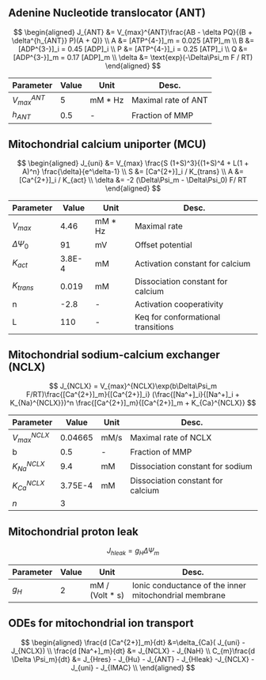 ## Adenine Nucleotide translocator (ANT)

$$
\begin{aligned}
J_{ANT} &= V_{max}^{ANT}\frac{AB - \delta PQ}{(B + \delta^{h_{ANT}} P)(A + Q)}  \\
A &= [ATP^{4-}]_m = 0.025 [ATP]_m  \\
B &= [ADP^{3-}]_i = 0.45 [ADP]_i \\
P &= [ATP^{4-}]_i = 0.25 [ATP]_i \\
Q &= [ADP^{3-}]_m = 0.17 [ADP]_m \\
\delta &= \text{exp}(-\Delta\Psi_m F / RT)
\end{aligned}
$$


| Parameter | Value | Unit    | Desc.            |
| --------- | ----- | ------- | ---------------- |
| $V_{max}^{ANT}$ | 5  | mM * Hz | Maximal rate of ANT |
| $h_{ANT}$       | 0.5   | -       | Fraction of MMP |

## Mitochondrial calcium uniporter (MCU)

$$
\begin{aligned}
J_{uni} &= V_{max} \frac{S (1+S)^3}{(1+S)^4 + L(1 + A)^n} \frac{\delta}{e^\delta-1}  \\
S &= [Ca^{2+}]_i / K_{trans}  \\
A &= [Ca^{2+}]_i / K_{act}    \\
\delta &= -2 (\Delta\Psi_m - \Delta\Psi_0) F/ RT
\end{aligned}
$$

| Parameter      | Value  | Unit    | Desc.                              |
| -------------- | ------ | ------- | ---------------------------------- |
| $V_{max}$      | 4.46   | mM * Hz | Maximal rate                       |
| $\Delta\Psi_0$ | 91     | mV      | Offset potential                   |
| $K_{act}$      | 3.8E-4 | mM      | Activation constant for calcium    |
| $K_{trans}$    | 0.019  | mM      | Dissociation constant for calcium  |
| n              | -2.8   | -       | Activation cooperativity           |
| L              | 110    | -       | Keq for conformational transitions |

## Mitochondrial sodium-calcium exchanger (NCLX)

$$
J_{NCLX} = V_{max}^{NCLX}\exp(b\Delta\Psi_m F/RT)\frac{[Ca^{2+}]_m}{[Ca^{2+}]_i} (\frac{[Na^+]_i}{[Na^+]_i + K_{Na}^{NCLX}})^n \frac{[Ca^{2+}]_m}{[Ca^{2+}]_m + K_{Ca}^{NCLX}}
$$

| Parameter | Value   | Unit    | Desc.                             |
| --------- | ------- | ------- | --------------------------------- |
| $V_{max}^{NCLX}$ | 0.04665 | mM/s    | Maximal rate of NCLX              |
| b         | 0.5     | -       | Fraction of MMP                   |
| $K_{Na}^{NCLX}$  | 9.4     | mM      | Dissociation constant for sodium  |
| $K_{Ca}^{NCLX}$  | 3.75E-4 | mM      | Dissociation constant for calcium |
| $n$       | 3       |         |                                   |

## Mitochondrial proton leak

$$
J_{hleak} = g_H\Delta\Psi_m
$$

| Parameter | Value | Unit         | Desc.                                   |
| --------- | ----- | ------------ | --------------------------------------- |
| $g_{H}$   | 2     | mM / (Volt * s) | Ionic conductance of the inner mitochondrial membrane |

## ODEs for mitochondrial ion transport

$$
\begin{aligned}
\frac{d [Ca^{2+}]_m}{dt} &=\delta_{Ca}( J_{uni} - J_{NCLX}) \\
\frac{d [Na^+]_m}{dt} &= J_{NCLX} - J_{NaH} \\
C_{m}\frac{d \Delta \Psi_m}{dt} &= J_{Hres} - J_{Hu} - J_{ANT} - J_{Hleak} -J_{NCLX} - J_{uni} - J_{IMAC} \\
\end{aligned}
$$

